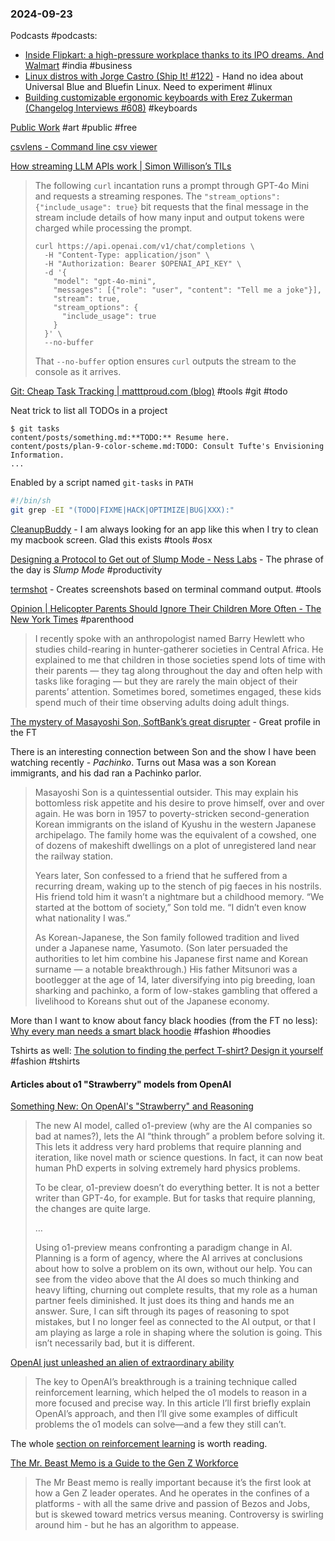 ### 2024-09-23
Podcasts #podcasts:
- [Inside Flipkart: a high-pressure workplace thanks to its IPO dreams. And Walmart](https://lnns.co/5vm6Nk3uH7Y) #india #business 
- [Linux distros with Jorge Castro (Ship It! #122)](https://changelog.com/shipit/122) - Hand no idea about Universal Blue and Bluefin Linux. Need to experiment #linux 
- [Building customizable ergonomic keyboards with Erez Zukerman (Changelog Interviews #608)](https://changelog.com/podcast/608) #keyboards 

[Public Work](https://public.work/) #art #public #free 

[csvlens - Command line csv viewer](https://github.com/YS-L/csvlens)

[How streaming LLM APIs work | Simon Willison’s TILs](https://til.simonwillison.net/llms/streaming-llm-apis)

> The following `curl` incantation runs a prompt through GPT-4o Mini and requests a streaming respones. The `"stream_options": {"include_usage": true}` bit requests that the final message in the stream include details of how many input and output tokens were charged while processing the prompt.
> 
> ```shell
> curl https://api.openai.com/v1/chat/completions \
>   -H "Content-Type: application/json" \
>   -H "Authorization: Bearer $OPENAI_API_KEY" \
>   -d '{
>     "model": "gpt-4o-mini",
>     "messages": [{"role": "user", "content": "Tell me a joke"}],
>     "stream": true,
>     "stream_options": {
>       "include_usage": true
>     }
>   }' \
>   --no-buffer
> ```
> 
> That `--no-buffer` option ensures `curl` outputs the stream to the console as it arrives.

[Git: Cheap Task Tracking | matttproud.com (blog)](https://matttproud.com/blog/posts/git-tasks.html) #tools #git #todo 

Neat trick to list all TODOs in a project 

```
$ git tasks
content/posts/something.md:**TODO:** Resume here.
content/posts/plan-9-color-scheme.md:TODO: Consult Tufte's Envisioning Information.
...
```

Enabled by a script named `git-tasks` in `PATH`

```sh
#!/bin/sh
git grep -EI "(TODO|FIXME|HACK|OPTIMIZE|BUG|XXX):"
```

[CleanupBuddy](https://insidegui.gumroad.com/l/cleanupbuddy?ref=labnotes.org) - I am always looking for an app like this when I try to clean my macbook screen. Glad this exists #tools #osx 

[Designing a Protocol to Get out of Slump Mode - Ness Labs](https://nesslabs.com/slump-mode) - The phrase of the day is _Slump Mode_ #productivity 

[termshot](https://github.com/homeport/termshot?tab=readme-ov-file) - Creates screenshots based on terminal command output. #tools

[Opinion | Helicopter Parents Should Ignore Their Children More Often - The New York Times](https://www.nytimes.com/2024/09/15/opinion/parenting-helicopter-ignoring.html/) #parenthood 

> I recently spoke with an anthropologist named Barry Hewlett who studies child-rearing in hunter-gatherer societies in Central Africa. He explained to me that children in those societies spend lots of time with their parents — they tag along throughout the day and often help with tasks like foraging — but they are rarely the main object of their parents’ attention. Sometimes bored, sometimes engaged, these kids spend much of their time observing adults doing adult things.

[The mystery of Masayoshi Son, SoftBank’s great disrupter](https://on.ft.com/4dgHxYJ) - Great profile in the FT

There is an interesting connection between Son and the show I have been watching recently - _Pachinko_. Turns out Masa was a son Korean immigrants, and his dad ran a Pachinko parlor.

> Masayoshi Son is a quintessential outsider. This may explain his bottomless risk appetite and his desire to prove himself, over and over again. He was born in 1957 to poverty-stricken second-generation Korean immigrants on the island of Kyushu in the western Japanese archipelago. The family home was the equivalent of a cowshed, one of dozens of makeshift dwellings on a plot of unregistered land near the railway station. 
> 
> Years later, Son confessed to a friend that he suffered from a recurring dream, waking up to the stench of pig faeces in his nostrils. His friend told him it wasn’t a nightmare but a childhood memory. “We started at the bottom of society,” Son told me. “I didn’t even know what nationality I was.” 
> 
> As Korean-Japanese, the Son family followed tradition and lived under a Japanese name, Yasumoto. (Son later persuaded the authorities to let him combine his Japanese first name and Korean surname — a notable breakthrough.) His father Mitsunori was a bootlegger at the age of 14, later diversifying into pig breeding, loan sharking and pachinko, a form of low-stakes gambling that offered a livelihood to Koreans shut out of the Japanese economy.


More than I want to know about fancy black hoodies (from the FT no less): [Why every man needs a smart black hoodie](https://on.ft.com/4errjwC) #fashion #hoodies

Tshirts as well: [The solution to finding the perfect T-shirt? Design it yourself](https://on.ft.com/4gtPYme) #fashion #tshirts 

#### Articles about o1 "Strawberry" models from OpenAI
[Something New: On OpenAI's "Strawberry" and Reasoning](https://www.oneusefulthing.org/p/something-new-on-openais-strawberry)

> The new AI model, called o1-preview (why are the AI companies so bad at names?), lets the AI “think through” a problem before solving it. This lets it address very hard problems that require planning and iteration, like novel math or science questions. In fact, it can now beat human PhD experts in solving extremely hard physics problems.
> 
> To be clear, o1-preview doesn’t do everything better. It is not a better writer than GPT-4o, for example. But for tasks that require planning, the changes are quite large.
> 
> …
> 
> Using o1-preview means confronting a paradigm change in AI. Planning is a form of agency, where the AI arrives at conclusions about how to solve a problem on its own, without our help. You can see from the video above that the AI does so much thinking and heavy lifting, churning out complete results, that my role as a human partner feels diminished. It just does its thing and hands me an answer. Sure, I can sift through its pages of reasoning to spot mistakes, but I no longer feel as connected to the AI output, or that I am playing as large a role in shaping where the solution is going. This isn’t necessarily bad, but it is different.

[OpenAI just unleashed an alien of extraordinary ability](https://www.understandingai.org/p/openai-just-unleashed-an-alien-of)

> The key to OpenAI’s breakthrough is a training technique called reinforcement learning, which helped the o1 models to reason in a more focused and precise way. In this article I’ll first briefly explain OpenAI’s approach, and then I’ll give some examples of difficult problems the o1 models can solve—and a few they still can’t.

The whole [section on reinforcement learning](https://www.understandingai.org/i/149152572/the-trouble-with-imitation-learning) is worth reading.

[The Mr. Beast Memo is a Guide to the Gen Z Workforce](https://kyla.substack.com/p/the-mr-beast-memo-is-a-guide-to-the)

> The Mr Beast memo is really important because it’s the first look at how a Gen Z leader operates. And he operates in the confines of a platforms - with all the same drive and passion of Bezos and Jobs, but is skewed toward metrics versus meaning. Controversy is swirling around him - but he has an algorithm to appease.